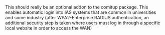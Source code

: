 This should really be an optional addon to the comitup package.
This enables automatic login into IAS systems that are common in universities and some industry (after WPA2-Enterprise RADIUS authentication, an additional security step is taken where users must log in through a specific local website in order to access the WAN)
